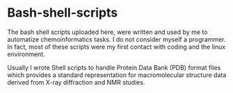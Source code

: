 # Bash-shell-scripts

The bash shell scripts uploaded here, were written and used by me to automatize chemoinformatics tasks. I do not consider myself a programmer. In fact, most of these scripts were my first contact with coding and the linux environment. 

Usually I wrote Shell scripts to handle Protein Data Bank (PDB) format files which provides a standard representation for 
macromolecular structure data derived from X-ray diffraction and NMR studies. 


